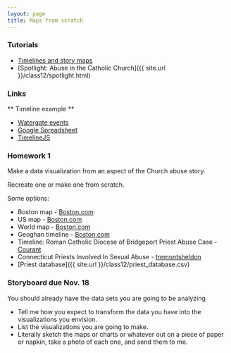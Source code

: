 ```yaml
---
layout: page
title: Maps from scratch
---
```


### Tutorials

* [Timelines and story maps](http://andrewbtran.github.io/JRN-418/class12/timelines.html)
* [Spotlight: Abuse in the Catholic Church]({{ site.url }}/class12/spotlight.html)

### Links

** Timeline example **

* [Watergate events](http://www.washingtonpost.com/wp-srv/politics/special/watergate/timeline.html)
* [Google Spreadsheet](https://docs.google.com/spreadsheets/d/1992Yjt3jDi6wFTMVwxc7p-QPKTyUDFbM0oVYjWrfeWE/edit?usp=sharing)
* [TimelineJS](https://timeline.knightlab.com/)

### Homework 1

Make a data visualization from an aspect of the Church abuse story.

Recreate one or make one from scratch.

Some options: 

* Boston map - [Boston.com](http://www.boston.com/globe/spotlight/abuse/map/)
* US map - [Boston.com](http://www.boston.com/globe/spotlight/abuse/extras/bishops_map.htm)
* World map - [Boston.com](http://www.boston.com/globe/spotlight/abuse/extras/bishops_map2.htm)
* Geoghan timeline - [Boston.com](http://www.boston.com/globe/spotlight/abuse/stories/010702_history.htm)
* Timeline: Roman Catholic Diocese of Bridgeport Priest Abuse Case - [Courant](http://articles.courant.com/2009-12-01/news/hc-bridgeport-priest-abuse-timeline-full-text_1_diocese-officials-father-laurence-brett-bridgeport-diocese)
* Connecticut Priests Involved In Sexual Abuse - [tremontsheldon](http://www.tremontsheldon.com/Sexual-Abuse/Church-Clergy-Abuse/Clergy-Abuse-Priests.shtml#jbuckley)
* [Priest database]({{ site.url }}/class12/priest_database.csv)

### Storyboard due Nov. 18

You should already have the data sets you are going to be analyzing

* Tell me how you expect to transform the data you have into the visualizations you envision.
* List the visualizations you are going to make.
* Literally sketch the maps or charts or whatever out on a piece of paper or napkin, take a photo of each one, and send them to me.

